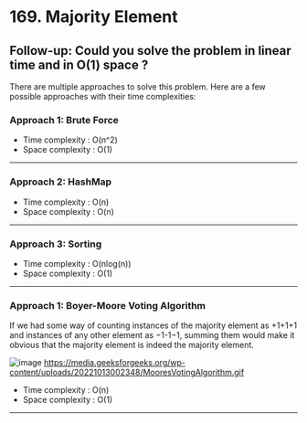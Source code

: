 # 169. Majority Element
## Follow-up: Could you solve the problem in linear time and in O(1) space ?

There are multiple approaches to solve this problem. Here are a few possible approaches with their time complexities:

### Approach 1: Brute Force
- Time complexity : O(n^2)
- Space complexity : O(1)
___

### Approach 2: HashMap
- Time complexity : O(n)
- Space complexity : O(n)
___

### Approach 3: Sorting
- Time complexity : O(nlog(n))
- Space complexity : O(1)
___


### Approach 1: Boyer-Moore Voting Algorithm
If we had some way of counting instances of the majority element as +1+1+1 and instances of any other element as −1-1−1, summing them would make it obvious that the majority element is indeed the majority element.

![image](https://github.com/Nikhilpra17/Leetcode-/assets/97670140/110397d3-3400-419e-82da-d548761ea252)
https://media.geeksforgeeks.org/wp-content/uploads/20221013002348/MooresVotingAlgorithm.gif

- Time complexity : O(n)
- Space complexity : O(1)
___
